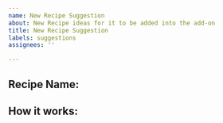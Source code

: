 ```yaml
---
name: New Recipe Suggestion
about: New Recipe ideas for it to be added into the add-on
title: New Recipe Suggestion
labels: suggestions
assignees: ''

---
```


## Recipe Name:


## How it works:
